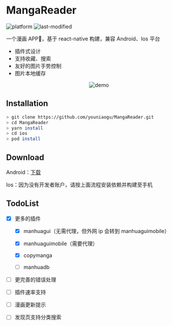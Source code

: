 # MangaReader

![platform](https://img.shields.io/badge/platform-android%20%7C%20ios-lightgrey)
![last-modified](https://img.shields.io/aur/last-modified/MangaReader)

一个漫画 APP📱，基于 react-native 构建，兼容 Android、Ios 平台

- 插件式设计
- 支持收藏、搜索
- 友好的图片手势控制
- 图片本地缓存

<p align="center">
  <img src="./demo.gif" alt="demo" />
</p>

## Installation

```bash
> git clone https://github.com/youniaogu/MangaReader.git
> cd MangaReader
> yarn install
> cd ios
> pod install
```

## Download

Android：[下载](https://github.com/youniaogu/MangaReader/releases)

Ios：因为没有开发者账户，请按上面流程安装依赖并构建至手机

## TodoList

- [x] 更多的插件

  - [x] manhuagui（无需代理，但外网 ip 会转到 manhuaguimobile）

  - [x] manhuaguimobile（需要代理）

  - [x] copymanga

  - [ ] manhuadb

- [ ] 更完善的错误处理

- [ ] 插件速率支持

- [ ] 漫画更新提示

- [ ] 发现页支持分类搜索

